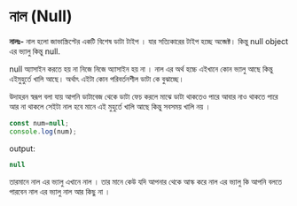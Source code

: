 # নাল (Null)

**নালঃ-** নাল হলো জাভাস্ক্রিপ্টের একটি বিশেষ ডাটা টাইপ । যার সত্যিকারের টাইপ হচ্ছে অব্জেক্ট। কিন্তু null object এর ভ্যালু কিন্তু null.&#x20;

null অ্যাসাইন করতে হয় না নিজে নিজে অ্যাসাইন হয় না । নাল এর অর্থ হচ্চে এইখানে কোন ভ্যালু আছে কিন্তু এইমুহুর্তে খালি আছে। অর্থাৎ এইটা কোন পরিবর্তনশীল ডাটা কে বুঝাচ্ছে।&#x20;

উদাহরন স্বরূপ বলা যায় আপনি ডাটাবেজ থেকে ডাটা ফেচ করলে মাঝে ডাটা থাকতেও পারে আবার নাও থাকতে পারে আর না থাকলে সেইটা নাল হবে মানে এই মুহুর্তে খালি আছে কিন্তু সবসময় খালি নয় ।&#x20;

```javascript
const num=null;
console.log(num);
```

output:

```javascript
null
```

তারমানে নাল এর ভ্যালু এখানে নাল । তার মানে কেউ যদি আপনার থেকে আস্ক করে নাল এর ভ্যালু কি আপনি বলতে পারবেন নাল এর ভ্যালু নাল আর কিছু না ।
